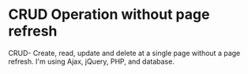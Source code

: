 # CRUD Operation without page refresh
CRUD- Create, read, update and delete at a single page without a page refresh. I'm using Ajax, jQuery, PHP, and database.
